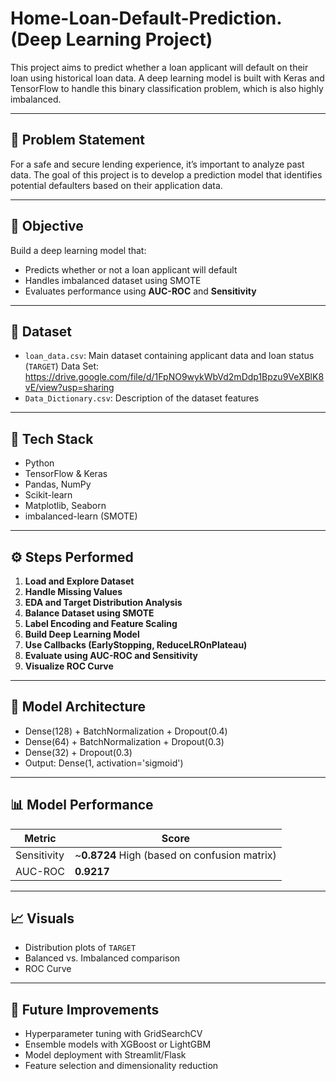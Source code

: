 # Home-Loan-Default-Prediction.(Deep Learning Project)



This project aims to predict whether a loan applicant will default on their loan using historical loan data. A deep learning model is built with Keras and TensorFlow to handle this binary classification problem, which is also highly imbalanced.

---

## 📌 Problem Statement

For a safe and secure lending experience, it’s important to analyze past data. The goal of this project is to develop a prediction model that identifies potential defaulters based on their application data.

---

## 🎯 Objective

Build a deep learning model that:
- Predicts whether or not a loan applicant will default
- Handles imbalanced dataset using SMOTE
- Evaluates performance using **AUC-ROC** and **Sensitivity**

---

## 📁 Dataset

- `loan_data.csv`: Main dataset containing applicant data and loan status (`TARGET`)
   Data Set: https://drive.google.com/file/d/1FpNO9wykWbVd2mDdp1Bpzu9VeXBlK8vE/view?usp=sharing
- `Data_Dictionary.csv`: Description of the dataset features

---

## 🧪 Tech Stack

- Python
- TensorFlow & Keras
- Pandas, NumPy
- Scikit-learn
- Matplotlib, Seaborn
- imbalanced-learn (SMOTE)

---

## ⚙️ Steps Performed

1. **Load and Explore Dataset**
2. **Handle Missing Values**
3. **EDA and Target Distribution Analysis**
4. **Balance Dataset using SMOTE**
5. **Label Encoding and Feature Scaling**
6. **Build Deep Learning Model**
7. **Use Callbacks (EarlyStopping, ReduceLROnPlateau)**
8. **Evaluate using AUC-ROC and Sensitivity**
9. **Visualize ROC Curve**
    
---

## 🧠 Model Architecture

- Dense(128) + BatchNormalization + Dropout(0.4)
- Dense(64) + BatchNormalization + Dropout(0.3)
- Dense(32) + Dropout(0.3)
- Output: Dense(1, activation='sigmoid')

---

## 📊 Model Performance

| Metric        | Score   |
|---------------|---------|
| Sensitivity      | ~**0.8724** High (based on confusion matrix)|
| AUC-ROC       | **0.9217** |

---

## 📈 Visuals

- Distribution plots of `TARGET`
- Balanced vs. Imbalanced comparison
- ROC Curve

---

## 🚀 Future Improvements

- Hyperparameter tuning with GridSearchCV
- Ensemble models with XGBoost or LightGBM
- Model deployment with Streamlit/Flask
- Feature selection and dimensionality reduction

